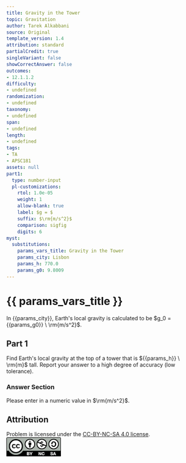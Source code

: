 ```yaml
---
title: Gravity in the Tower
topic: Gravitation
author: Tarek Alkabbani
source: Original
template_version: 1.4
attribution: standard
partialCredit: true
singleVariant: false
showCorrectAnswer: false
outcomes:
- 12.1.1.2
difficulty:
- undefined
randomization:
- undefined
taxonomy:
- undefined
span:
- undefined
length:
- undefined
tags:
- TA
- APSC181
assets: null
part1:
  type: number-input
  pl-customizations:
    rtol: 1.0e-05
    weight: 1
    allow-blank: true
    label: $g = $
    suffix: $\rm{m/s^2}$
    comparison: sigfig
    digits: 6
myst:
  substitutions:
    params_vars_title: Gravity in the Tower
    params_city: Lisbon
    params_h: 770.0
    params_g0: 9.8009
---
```

# {{ params_vars_title }}
In {{params_city}}, Earth's local gravity is calculated to be $g_0 = {{params_g0}} \ \rm{m/s^2}$.

## Part 1

Find Earth's local gravity at the top of a tower that is ${{params_h}} \ \rm{m}$ tall. Report your answer to a high degree of accuracy (low tolerance).

### Answer Section

Please enter in a numeric value in $\rm{m/s^2}$.

## Attribution

Problem is licensed under the [CC-BY-NC-SA 4.0 license](https://creativecommons.org/licenses/by-nc-sa/4.0/).<br> ![The Creative Commons 4.0 license requiring attribution-BY, non-commercial-NC, and share-alike-SA license.](https://raw.githubusercontent.com/firasm/bits/master/by-nc-sa.png)